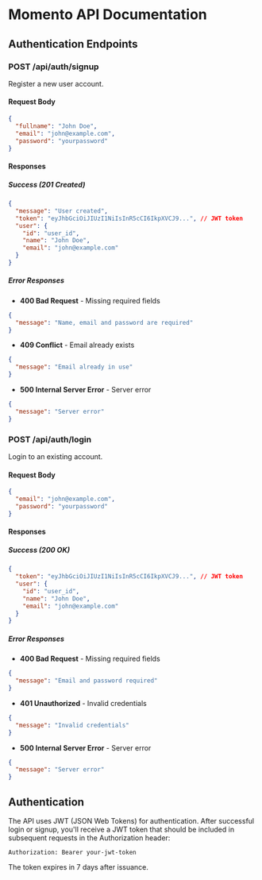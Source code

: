 # Momento API Documentation

## Authentication Endpoints

### POST /api/auth/signup
Register a new user account.

#### Request Body
```json
{
  "fullname": "John Doe",
  "email": "john@example.com",
  "password": "yourpassword"
}
```

#### Responses

##### Success (201 Created)
```json
{
  "message": "User created",
  "token": "eyJhbGciOiJIUzI1NiIsInR5cCI6IkpXVCJ9...", // JWT token
  "user": {
    "id": "user_id",
    "name": "John Doe",
    "email": "john@example.com"
  }
}
```

##### Error Responses

- **400 Bad Request** - Missing required fields
```json
{
  "message": "Name, email and password are required"
}
```

- **409 Conflict** - Email already exists
```json
{
  "message": "Email already in use"
}
```

- **500 Internal Server Error** - Server error
```json
{
  "message": "Server error"
}
```

### POST /api/auth/login
Login to an existing account.

#### Request Body
```json
{
  "email": "john@example.com",
  "password": "yourpassword"
}
```

#### Responses

##### Success (200 OK)
```json
{
  "token": "eyJhbGciOiJIUzI1NiIsInR5cCI6IkpXVCJ9...", // JWT token
  "user": {
    "id": "user_id",
    "name": "John Doe",
    "email": "john@example.com"
  }
}
```

##### Error Responses

- **400 Bad Request** - Missing required fields
```json
{
  "message": "Email and password required"
}
```

- **401 Unauthorized** - Invalid credentials
```json
{
  "message": "Invalid credentials"
}
```

- **500 Internal Server Error** - Server error
```json
{
  "message": "Server error"
}
```

## Authentication
The API uses JWT (JSON Web Tokens) for authentication. After successful login or signup, you'll receive a JWT token that should be included in subsequent requests in the Authorization header:

```
Authorization: Bearer your-jwt-token
```

The token expires in 7 days after issuance.